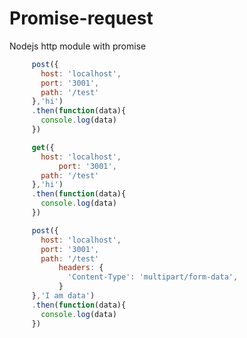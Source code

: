 # Promise-request
Nodejs http module with promise

```javascript
	 post({
	   host: 'localhost',
	   port: '3001',
	   path: '/test'
	 },'hi')
	 .then(function(data){
	   console.log(data)
	 })
```

```javascript
	 get({
	   host: 'localhost',
           port: '3001',
	   path: '/test'
	 },'hi')
	 .then(function(data){
	   console.log(data)
	 })
```

```javascript
	 post({
	   host: 'localhost',
	   port: '3001',
	   path: '/test'
           headers: {
             'Content-Type': 'multipart/form-data',
           }
	 },'I am data')
	 .then(function(data){
	   console.log(data)
	 })
```

